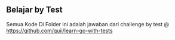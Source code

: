 ## Belajar by Test

Semua Kode Di Folder ini adalah jawaban dari challenge by test @ https://github.com/quii/learn-go-with-tests
